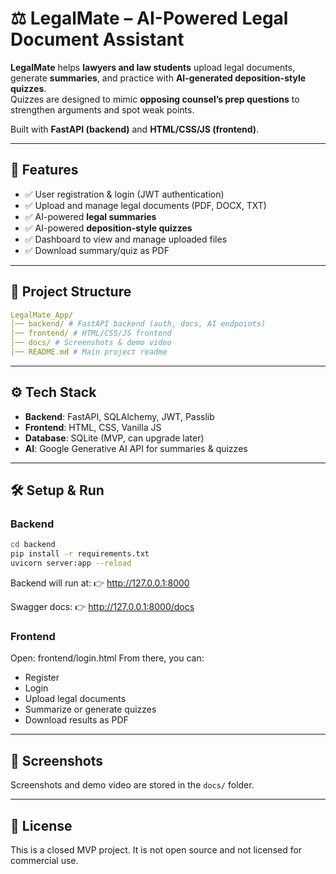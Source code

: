 # ⚖️ LegalMate – AI-Powered Legal Document Assistant

**LegalMate** helps **lawyers and law students** upload legal documents, generate **summaries**, and practice with **AI-generated deposition-style quizzes**.  
Quizzes are designed to mimic **opposing counsel’s prep questions** to strengthen arguments and spot weak points.  

Built with **FastAPI (backend)** and **HTML/CSS/JS (frontend)**.

---

## 🚀 Features
- ✅ User registration & login (JWT authentication)
- ✅ Upload and manage legal documents (PDF, DOCX, TXT)
- ✅ AI-powered **legal summaries**
- ✅ AI-powered **deposition-style quizzes**
- ✅ Dashboard to view and manage uploaded files
- ✅ Download summary/quiz as PDF

---

## 📂 Project Structure
```yaml
LegalMate_App/
│── backend/ # FastAPI backend (auth, docs, AI endpoints)
│── frontend/ # HTML/CSS/JS frontend
│── docs/ # Screenshots & demo video
│── README.md # Main project readme
```

---

## ⚙️ Tech Stack
- **Backend**: FastAPI, SQLAlchemy, JWT, Passlib  
- **Frontend**: HTML, CSS, Vanilla JS  
- **Database**: SQLite (MVP, can upgrade later)  
- **AI**: Google Generative AI API for summaries & quizzes  

---

## 🛠️ Setup & Run

### Backend
```bash
cd backend
pip install -r requirements.txt
uvicorn server:app --reload
```

Backend will run at:
👉 http://127.0.0.1:8000

Swagger docs:
👉 http://127.0.0.1:8000/docs

### Frontend
Open:
frontend/login.html
From there, you can:
- Register
- Login
- Upload legal documents
- Summarize or generate quizzes
- Download results as PDF

---

## 📸 Screenshots

Screenshots and demo video are stored in the `docs/` folder.

---

## 📜 License

This is a closed MVP project.
It is not open source and not licensed for commercial use.


